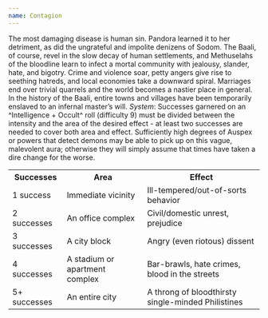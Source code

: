 ```yaml
---
name: Contagion
---
```


The most damaging disease is human sin. Pandora learned it to her detriment, as did the ungrateful and impolite denizens of Sodom. The Baali, of course, revel in the slow decay of human settlements, and Methuselahs of the bloodline learn to infect a mortal community with jealousy, slander, hate, and bigotry. Crime and violence soar, petty angers give rise to seething hatreds, and local economies take a downward spiral. Marriages end over trivial quarrels and the world becomes a nastier place in general. In the history of the Baali, entire towns and villages have been temporarily enslaved to an infernal master’s will.
_System_: Successes garnered on an ^Intelligence + Occult^ roll (difficulty 9) must be divided between the intensity and the area of the desired effect - at least two successes are needed to cover both area and effect. Sufficiently high degrees of Auspex or powers that detect demons may be able to pick up on this vague, malevolent aura; otherwise they will simply assume that times have taken a dire change for the worse.
<table><tr><th>Successes</th><th>Area</th><th>Effect</th></tr><tr><td>1 success</td><td>Immediate vicinity</td><td>Ill-tempered/out-of-sorts behavior</td></tr><tr><td>2 successes</td><td>An office complex</td><td>Civil/domestic unrest, prejudice</td></tr><tr><td>3 successes</td><td>A city block</td><td>Angry (even riotous) dissent</td></tr><tr><td>4 successes</td><td>A stadium or apartment complex</td><td>Bar-brawls, hate crimes, blood in the streets</td></tr><tr><td>5+ successes</td><td>An entire city</td><td>A throng of bloodthirsty single-minded Philistines</td></tr></table>